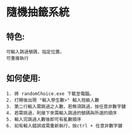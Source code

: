 # 隨機抽籤系統

## 特色:
    可輸入跳過號碼，指定位置。
    可重複執行

## 如何使用:
    1. 將 randomChoice.exe 下載至電腦。
    2. 打開後出現 "輸入學生數>" 輸入班級人數
    3. 第二行輸入需跳過之人數，若無須跳過，按任意非數字鍵
    4. 若需挑過，則接下來需輸入跳過的號碼與所選的順序
    5. 輸入完跳過人數後即可有亂數順序
    6. 如有輸入錯誤或需重新執行，按ctrl + 任意非數字鍵